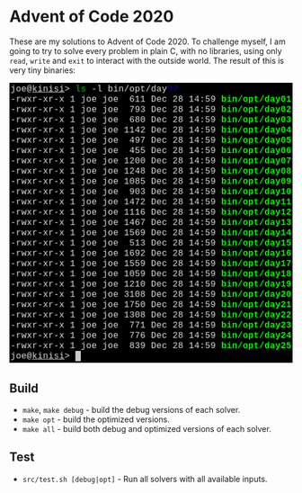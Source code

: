 # Advent of Code 2020

These are my solutions to Advent of Code 2020. To challenge myself, I am going
to try to solve every problem in plain C, with no libraries, using only `read`,
`write` and `exit` to interact with the outside world. The result of this is
very tiny binaries:

![Most binaries are under 2KiB, some are under 500B](sizes.png)

## Build

  * `make`, `make debug` - build the debug versions of each solver.
  * `make opt` - build the optimized versions.
  * `make all` - build both debug and optimized versions of each solver.

## Test

  * `src/test.sh [debug|opt]` - Run all solvers with all available inputs.
